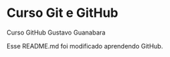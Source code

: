 # Curso Git e GitHub
 Curso GitHub Gustavo Guanabara

 Esse README.md foi modificado aprendendo GitHub.
